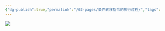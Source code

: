 ```yaml
---
{"dg-publish":true,"permalink":"/02-pages/条件转移指令的执行过程/","tags":["personal/blog","计算机组成原理/CPU"]}
---
```


![](https://yelanyanyu-img-bed.oss-cn-hangzhou.aliyuncs.com/img/blog/2024/11/20241127221833.png)
